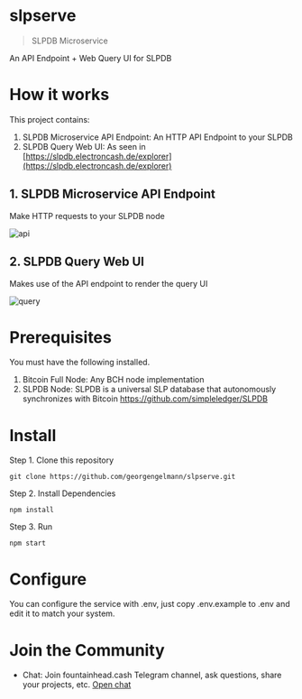 # slpserve

> SLPDB Microservice

An API Endpoint + Web Query UI for SLPDB


# How it works

This project contains:

1. SLPDB Microservice API Endpoint: An HTTP API Endpoint to your SLPDB
2. SLPDB Query Web UI: As seen in [https://slpdb.electroncash.de/explorer](https://slpdb.electroncash.de/explorer)

## 1. SLPDB Microservice API Endpoint

Make HTTP requests to your SLPDB node

![api](public/api.png)

## 2. SLPDB Query Web UI

Makes use of the API endpoint to render the query UI

![query](public/slpserve.png)


# Prerequisites

You must have the following installed.

1. Bitcoin Full Node: Any BCH node implementation
2. SLPDB Node: SLPDB is a universal SLP database that autonomously synchronizes with Bitcoin https://github.com/simpleledger/SLPDB


# Install

Step 1. Clone this repository

```
git clone https://github.com/georgengelmann/slpserve.git
```

Step 2. Install Dependencies

```
npm install
```

Step 3. Run

```
npm start
```

# Configure

You can configure the service with .env, just copy .env.example to .env and edit it to match your system.

# Join the Community

- Chat: Join fountainhead.cash Telegram channel, ask questions, share your projects, etc. [Open chat](http://t.me/fountainheadcash)
